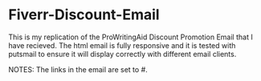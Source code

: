 # Fiverr-Discount-Email
This is my replication of the ProWritingAid Discount Promotion Email that I have recieved. The html email is fully responsive and it is tested with putsmail to ensure it will display correctly with different email clients.

NOTES: The links in the email are set to #.

